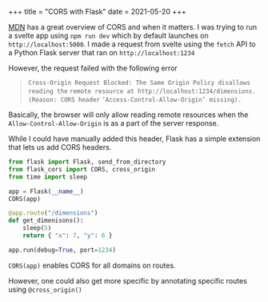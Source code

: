 +++
title = "CORS with Flask"
date = 2021-05-20
+++

[MDN] has a great overview of CORS and when it matters. I was trying to run a
svelte app using `npm run dev` which by default launches on
`http://localhost:5000`. I made a request from svelte using the `fetch` API to
a Python Flask server that ran on `http://localhost:1234`

However, the request failed with the following error

> `Cross-Origin Request Blocked: The Same Origin Policy disallows reading the`
> `remote resource at http://localhost:1234/dimensions. (Reason: CORS header`
> `‘Access-Control-Allow-Origin’ missing).`

Basically, the browser will only allow reading remote resources when the
`Allow-Control-Allow-Origin` is as a part of the server response.

While I could have manually added this header, Flask has a simple extension
that lets us add CORS headers.

```python
from flask import Flask, send_from_directory
from flask_cors import CORS, cross_origin
from time import sleep

app = Flask(__name__)
CORS(app)

@app.route("/dimensions")
def get_dimenisons():
    sleep(5)
    return { "x": 7, "y": 6 }

app.run(debug=True, port=1234)
```

`CORS(app)` enables CORS for all domains on routes.

However, one could also get more specific by annotating specific routes using
`@cross_origin()`

[MDN]: https://developer.mozilla.org/en-US/docs/Web/HTTP/CORS]
